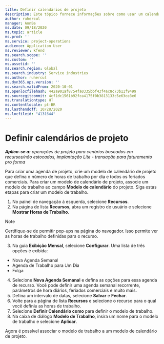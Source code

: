 ```yaml
---
title: Definir calendários de projeto
description: Este tópico fornece informações sobre como usar um calendário de projeto para controlar o cronograma do projeto.
author: ruhercul
manager: AnnBe
ms.date: 09/18/2020
ms.topic: article
ms.prod: ''
ms.service: project-operations
audience: Application User
ms.reviewer: kfend
ms.search.scope: ''
ms.custom: ''
ms.assetid: ''
ms.search.region: Global
ms.search.industry: Service industries
ms.author: ruhercul
ms.dyn365.ops.version: ''
ms.search.validFrom: 2020-10-01
ms.openlocfilehash: 442a901af8754fa0335bbf43f4ac8c73b11f9499
ms.sourcegitcommit: 4cf1dc1561b92fca4175f0b3813133c5e63ce8e6
ms.translationtype: HT
ms.contentlocale: pt-BR
ms.lasthandoff: 10/28/2020
ms.locfileid: "4131644"
---
```

# <a name="define-project-calendars"></a>Definir calendários de projeto

_**Aplica-se a:** operações de projeto para cenários baseados em recursos/não estocados, implantação Lite - transação para faturamento pro forma_

Para criar uma agenda de projeto, crie um modelo de calendário de projeto que defina o número de horas de trabalho por dia e todos os feriados comerciais. Para criar um modelo de calendário de projeto, associe um modelo de trabalho ao campo **Modelo de calendário** do projeto. Siga estas etapas para criar um modelo de trabalho.

1. No painel de navegação à esquerda, selecione **Recursos**. 
2. Na página de lista **Recursos**, abra um registro de usuário e selecione **Mostrar Horas de Trabalho**.

  > [!NOTE]
  > Certifique-se de permitir pop-ups na página do navegador. Isso permite ver as horas de trabalho definidas para o recurso.
  
3. Na guia **Exibição Mensal**, selecione **Configurar**. Uma lista de três opções é exibida: 

  - Nova Agenda Semanal
  - Agenda de Trabalho para Um Dia
  - Folga

4. Selecione **Nova Agenda Semanal** e defina as opções para essa agenda de recurso. Você pode definir uma agenda semanal recorrente, parâmetros de hora diários, feriados comerciais e muito mais.
5. Defina um intervalo de datas, selecione **Salvar** e **Fechar**. 
6. Volte para a página de lista **Recursos** e selecione o recurso para o qual você definiu as horas de trabalho. 
7. Selecione **Definir Calendário como** para definir o modelo de trabalho. 
8. Na caixa de diálogo **Modelo de Trabalho**, insira um nome para o modelo de trabalho e selecione **Aplicar**. 

Agora é possível associar o modelo de trabalho a um modelo de calendário de projeto.
